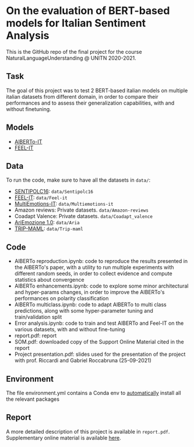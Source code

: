 # On the evaluation of BERT-based models for Italian Sentiment Analysis

This is the GitHub repo of the final project for the course NaturalLanguageUnderstanding @ UNITN 2020-2021.

## Task
The goal of this project was to test 2 BERT-based italian models on multiple italian datasets from different domain, in order to compare their performances and to assess their generalization capabilities, with and without finetuning.

## Models
- [AlBERTo-IT](https://github.com/marcopoli/AlBERTo-it)
- [FEEL-IT](https://github.com/MilaNLProc/feel-it)

## Data
To run the code, make sure to have all the datasets in `data/`:
- [SENTIPOLC16](http://www.di.unito.it/~tutreeb/sentipolc-evalita16/index.html): `data/Sentipolc16`
- [FEEL-IT](https://github.com/MilaNLProc/feel-it): `data/Feel-it`
- [MultiEmotions-IT](https://github.com/RacheleSprugnoli/Esercitazioni_SA/tree/master/dataset): `data/Multiemotions-it`
- Amazon reviews: Private datasets. `data/Amazon-reviews`
- Coadapt Valence: Private datasets. `data/Coadapt_valence`
- [AriEmozione 1.0](https://zenodo.org/record/4022318#.YRTaYYgzZPY): `data/Aria`
- [TRIP-MAML](https://github.com/diegma/trip-maml): `data/Trip-maml`

## Code
- AlBERTo reproduction.ipynb: code to reproduce the results presented in the AlBERTo's paper, with a utility to run multiple experiments with different random seeds, in order to collect evidence and compute statistics about convergence
- AlBERTo enhancements.ipynb: code to explore some minor architectural and hyper-params changes, in order to improve the AlBERTo's performances on polarity classification
- AlBERTo multiclass.ipynb: code to adapt AlBERTo to multi class predictions, along with some hyper-parameter tuning and train/validation split
- Error analysis.ipynb: code to train and test AlBERTo and Feel-IT on the various datasets, with and without fine-tuning
- report.pdf: report
- SOM.pdf: downloaded copy of the Support Online Material cited in the report
- Project presentation.pdf: slides used for the presentation of the project with prof. Riccardi and Gabriel Roccabruna (25-09-2021)

## Environment
The file environment.yml contains a Conda env to [automatically](https://conda.io/projects/conda/en/latest/user-guide/tasks/manage-environments.html#creating-an-environment-from-an-environment-yml-file) install all the relevant packages

## Report
A more detailed description of this project is available in `report.pdf`. Supplementary online material is available [here](https://docs.google.com/presentation/d/1QatCNkoasTE8R3Huii7lO47lHLfqErN3E12LipOh07M/edit?usp=sharing).
